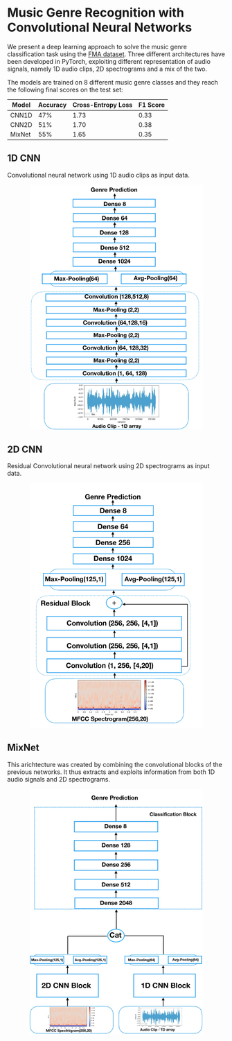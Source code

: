 # Music Genre Recognition with Convolutional Neural Networks

We present a deep learning approach to solve the music genre classification task using the [FMA dataset](https://github.com/mdeff/fma). Three different architectures have been developed in PyTorch, exploiting different representation of audio signals, namely 1D audio clips, 2D spectrograms and a mix of the two. 

The models are trained on 8 different music genre classes and they reach the following final scores on the test set:

| Model | Accuracy | Cross-Entropy Loss | F1 Score |
|-------|----------|--------------------| ---------|
| CNN1D | 47%      | 1.73               | 0.33 |
| CNN2D | 51%      | 1.70               | 0.38 |
| MixNet| 55%      | 1.65               | 0.35 |




## 1D CNN
Convolutional neural network using 1D audio clips as input data.

<p align="center">
  <img src="imgs/cnn1D_scheme.jpg" alt="1D CNN Architecture" width="400" />
</p>


## 2D CNN 
Residual Convolutional neural network using 2D spectrograms as input data.
<p align="center">
  <img src="imgs/cnn2D_scheme.jpg" alt="2D CNN Architecture" width="400" />
</p>

## MixNet 
This arichtecture was created by combining the convolutional blocks of the previous networks. It thus extracts and exploits information from both 1D audio signals and 2D spectrograms.

<p align="center">
  <img src="imgs/cnnmix_scheme.jpg" alt="MixNet Architecture" width="400" />
</p>

